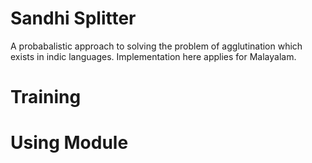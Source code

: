 Sandhi Splitter
===
A probabalistic approach to solving the problem of agglutination which exists in indic languages. Implementation here applies for Malayalam.


# Training

# Using Module

